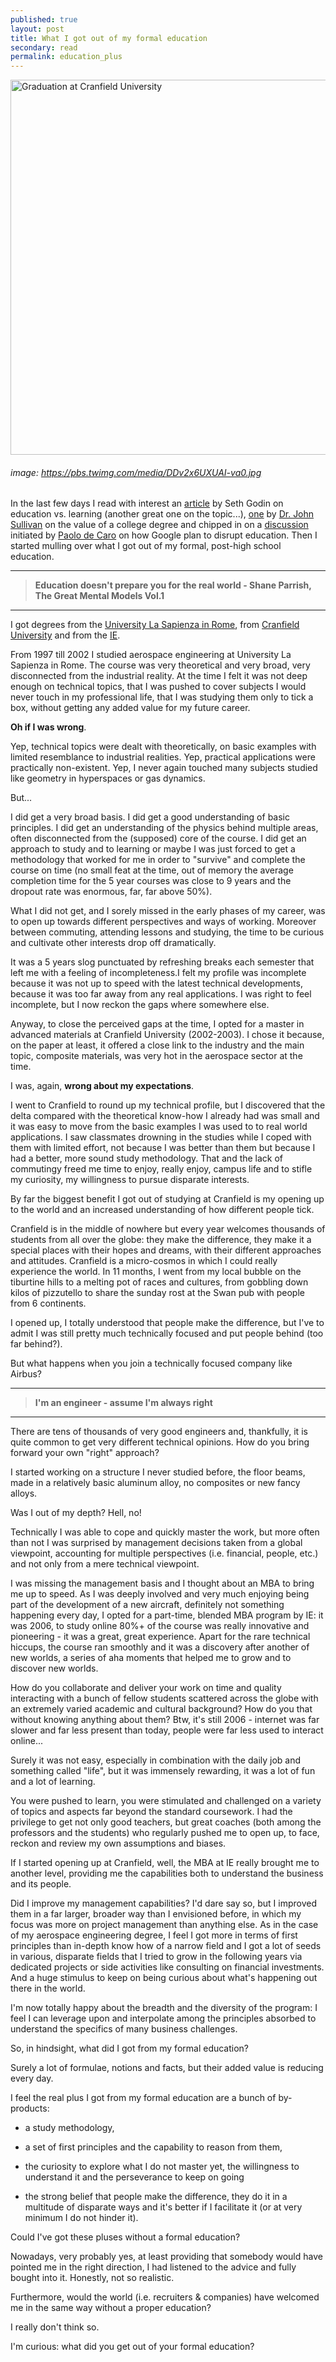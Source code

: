```yaml
---
published: true
layout: post
title: What I got out of my formal education
secondary: read
permalink: education_plus
---
```

<img src="https://pbs.twimg.com/media/DDv2x6UXUAI-va0.jpg" alt="Graduation at Cranfield University" width="600"/>

###### image: https://pbs.twimg.com/media/DDv2x6UXUAI-va0.jpg

In the last few days I read with interest an [article](https://seths.blog/2020/08/from-education-to-learning/) by Seth Godin on education vs. learning (another great one on the topic...), [one](https://drjohnsullivan.com/articles/questioning-the-value-of-a-college-degree-pandemic-hiring-lesson-7/) by [Dr. John Sullivan](https://www.linkedin.com/in/dr-john-sullivan) on the value of a college degree and chipped in on a [discussion](https://www.linkedin.com/posts/paolo-de-caro-a3974126_googles-plan-to-disrupt-the-college-degree-activity-6704659934031745024-VdMp) initiated by [Paolo de Caro](https://www.linkedin.com/in/paolo-de-caro-a3974126/) on how Google plan to disrupt education.
Then I started mulling over what I got out of my formal, post-high school education.

***
>    **Education doesn't prepare you for the real world - Shane Parrish, The Great Mental Models Vol.1**
***

I got degrees from the [University La Sapienza in Rome](http://www.aeroeng.uniroma1.it/), from [Cranfield University](https://www.cranfield.ac.uk/) and from the [IE](https://www.ie.edu/).

From 1997 till 2002 I studied aerospace engineering at University La Sapienza in Rome. The course was very theoretical and very broad, very disconnected from the industrial reality.
At the time I felt it was not deep enough on technical topics, that I was pushed to cover subjects I would never touch in my professional life, that I was studying them only to tick a box, without getting any added value for my future career.

**Oh if I was wrong**. 

Yep, technical topics were dealt with theoretically, on basic examples with limited resemblance to industrial realities. Yep, practical applications were practically non-existent. Yep, I never again touched many subjects studied like geometry in hyperspaces or gas dynamics.

But...

I did get a very broad basis. I did get a good understanding of basic principles. I did get an understanding of the physics behind multiple areas, often disconnected from the (supposed) core of the course. I did get an approach to study and to learning or maybe I was just forced to get a methodology that worked for me in order to "survive" and complete the course on time (no small feat at the time, out of memory the average completion time for the 5 year courses was close to 9 years and the dropout rate was enormous, far, far above 50%).

What I did not get, and I sorely missed in the early phases of my career, was to open up towards different perspectives and ways of working. Moreover between commuting, attending lessons and studying, the time to be curious and cultivate other interests drop off dramatically.

It was a 5 years slog punctuated by refreshing breaks each semester that left me with a feeling of incompleteness.I felt my profile was incomplete because it was not up to speed with the latest technical developments, because it was too far away from any real applications. I was right to feel incomplete, but I now reckon the gaps where somewhere else.

Anyway, to close the perceived gaps at the time, I opted for a master in advanced materials at Cranfield University (2002-2003). I chose it because, on the paper at least, it offered a close link to the industry and the main topic, composite materials, was very hot in the aerospace sector at the time.

I was, again, **wrong about my expectations**.

I went to Cranfield to round up my technical profile, but I discovered that the delta compared with the theoretical know-how I already had was small and it was easy to move from the basic examples I was used to to real world applications. I saw classmates drowning in the studies while I coped with them with limited effort, not because I was better than them but because I had a better, more sound study methodology. That and the lack of commutingy freed me time to enjoy, really enjoy, campus life and to stifle my curiosity, my willingness to pursue disparate interests.

By far the biggest benefit I got out of studying at Cranfield is my opening up to the world and an increased understanding of how different people tick.

Cranfield is in the middle of nowhere but every year welcomes thousands of students from all over the globe: they make the difference, they make it a special places with their hopes and dreams, with their different approaches and attitudes. Cranfield is a micro-cosmos in which I could really experience the world. In 11 months, I went from my local bubble on the tiburtine hills to a melting pot of races and cultures, from gobbling down kilos of pizzutello to share the sunday rost at the Swan pub with people from 6 continents.

I opened up, I totally understood that people make the difference, but I've to admit I was still pretty much technically focused and put people behind (too far behind?).

But what happens when you join a technically focused company like Airbus?

***
>    **I'm an engineer - assume I'm always right**
***

There are tens of thousands of very good engineers and, thankfully, it is quite common to get very different technical opinions. How do you bring forward your own "right" approach?

I started working on a structure I never studied before, the floor beams, made in a relatively basic aluminum alloy, no composites or new fancy alloys.

Was I out of my depth? Hell, no!

Technically I was able to cope and quickly master the work, but more often than not I was surprised by management decisions taken from a global viewpoint, accounting for multiple perspectives (i.e. financial, people, etc.) and not only from a mere technical viewpoint.

I was missing the management basis and I thought about an MBA to bring me up to speed. As I was deeply involved and very much enjoying being part of the development of a new aircraft, definitely not something happening every day, I opted for a part-time, blended MBA program by IE: it was 2006, to study online 80%+ of the course was really innovative and pioneering - it was a great, great experience. Apart for the rare technical hiccups, the course ran smoothly and it was a discovery after another of new worlds, a series of aha moments that helped me to grow and to discover new worlds.

How do you collaborate and deliver your work on time and quality interacting with a bunch of fellow students scattered across the globe with an extremely varied academic and cultural background? How do you that without knowing anything about them? Btw, it's still 2006 - internet was far slower and far less present than today, people were far less used to interact online...

Surely it was not easy, especially in combination with the daily job and something called "life", but it was immensely rewarding, it was a lot of fun and a lot of learning. 

You were pushed to learn, you were stimulated and challenged on a variety of topics and aspects far beyond the standard coursework. I had the privilege to get not only good teachers, but great coaches (both among the professors and the students) who regularly pushed me to open up, to face, reckon and review my own assumptions and biases.

If I started opening up at Cranfield, well, the MBA at IE really brought me to another level, providing me the capabilities both to understand the business and its people.

Did I improve my management capabilities? I'd dare say so, but I improved them in a far larger, broader way than I envisioned before, in which my focus was more on project management than anything else. As in the case of my aerospace engineering degree, I feel I got more in terms of first principles than in-depth know how of a narrow field and I got a lot of seeds in various, disparate fields that I tried to grow in the following years via dedicated projects or side activities like consulting on financial investments. And a huge stimulus to keep on being curious about what's happening out there in the world.

I'm now totally happy about the breadth and the diversity of the program: I feel I can leverage upon and interpolate among the principles absorbed to understand the specifics of many business challenges.

So, in hindsight, what did I got from my formal education?

Surely a lot of formulae, notions and facts, but their added value is reducing every day.

I feel the real plus I got from my formal education are a bunch of by-products: 


- a study methodology, 

- a set of first principles and the capability to reason from them,

- the curiosity to explore what I do not master yet, the willingness to understand it and the perseverance to keep on going

- the strong belief that people make the difference, they do it in a multitude of disparate ways and it's better if I facilitate it (or at very minimum I do not hinder it).

Could I've got these pluses without a formal education? 

Nowadays, very probably yes, at least providing that somebody would have pointed me in the right direction, I had listened to the advice and fully bought into it. Honestly, not so realistic.

Furthermore, would the world (i.e. recruiters & companies) have welcomed me in the same way without a proper education? 

I really don't think so.

I'm curious: what did you get out of your formal education?
